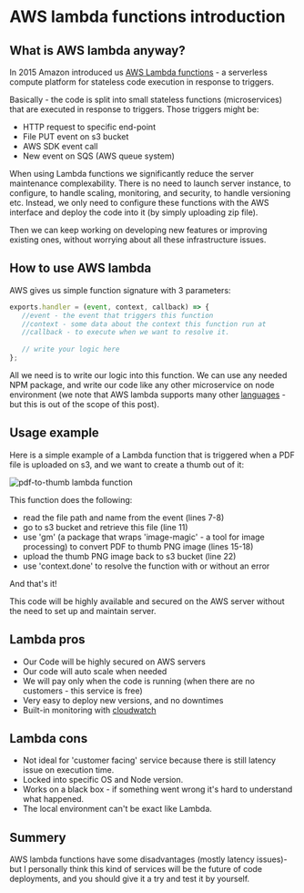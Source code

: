 # AWS lambda functions introduction

## What is AWS lambda anyway?
In 2015 Amazon introduced us [AWS Lambda functions](http://docs.aws.amazon.com/lambda/latest/dg/welcome.html) - a serverless compute platform for stateless code execution in response to triggers.


Basically - the code is split into small stateless functions (microservices) that are executed in response to triggers. Those triggers might be:
- HTTP request to specific end-point
- File PUT event on s3 bucket
- AWS SDK event call
- New event on SQS (AWS queue system)


When using Lambda functions we significantly reduce the server maintenance complexability. There is no need to launch server instance, to configure, to handle scaling, monitoring, and security, to handle versioning etc. Instead, we only need to configure these functions with the AWS interface and deploy the code into it (by simply uploading zip file).


Then we can keep working on developing new features or improving existing ones, without worrying about all these infrastructure issues.


## How to use AWS lambda

 AWS gives us simple function signature with 3 parameters:
 
 ```javascript
 exports.handler = (event, context, callback) => {
    //event - the event that triggers this function
    //context - some data about the context this function run at
    //callback - to execute when we want to resolve it.
    
    // write your logic here
 };
 ```
All we need is to write our logic into this function. We can use any needed NPM package, and write our code like any other microservice on node environment (we note that AWS lambda supports many other [languages](http://docs.aws.amazon.com/lambda/latest/dg/current-supported-versions.html) - but this is out of the scope of this post).


## Usage example
Here is a simple example of a Lambda function that is triggered when a PDF file is uploaded on s3, and we want to create a thumb out of it:

![pdf-to-thumb lambda function](http://rawdata.adicarmel.com.s3.amazonaws.com/tmp/lambda-pdf-to-thumb.png)


This function does the following:
- read the file path and name from the event (lines 7-8)
- go to s3 bucket and retrieve this file (line 11)
- use 'gm' (a package that wraps 'image-magic' - a tool for image processing) to convert PDF to thumb PNG image (lines 15-18)
- upload the thumb PNG image back to s3 bucket (line 22)
- use 'context.done' to resolve the function with or without an error

And that's it! 

This code will be highly available and secured on the AWS server without the need to set up and maintain server.

## Lambda pros

- Our Code will be highly secured on AWS servers
- Our code will auto scale when needed
- We will pay only when the code is running (when there are no customers - this service is free)
- Very easy to deploy new versions, and no downtimes
- Built-in monitoring with [cloudwatch](https://aws.amazon.com/cloudwatch/)

## Lambda cons
- Not ideal for 'customer facing' service because there is still latency issue on execution time.
- Locked into specific OS and Node version.
- Works on a black box - if something went wrong it's hard to understand what happened.
- The local environment can't be exact like Lambda.

## Summery
AWS lambda functions have some disadvantages (mostly latency issues)- but I personally think this kind of services will be the future of code deployments, and you should give it a try and test it by yourself.



